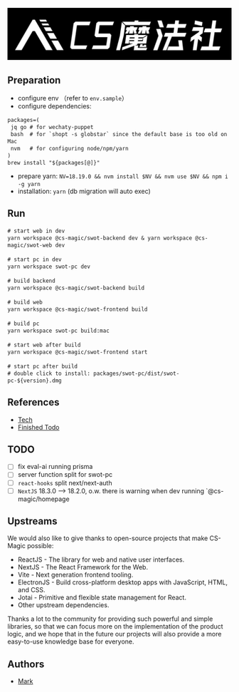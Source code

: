 [//]: # (# CS Magic Codebase)

![CS Magic Banner](assets/branding/cs-magic/cs-magic_banner_white.jpg)

[//]: # (![SWOT Logo]&#40;packages/swot-frontend/src/assets/branding/enterprise/swot.png&#41;)

## Preparation

- configure env （refer to `env.sample`）
- configure dependencies:
```shell
packages=(
 jq go # for wechaty-puppet
 bash  # for `shopt -s globstar` since the default base is too old on Mac
 nvm   # for configuring node/npm/yarn
)
brew install "${packages[@]}"
```
- prepare yarn: `NV=18.19.0 && nvm install $NV && nvm use $NV && npm i -g yarn`
- installation: `yarn` (db migration will auto exec)

## Run

```shell
# start web in dev
yarn workspace @cs-magic/swot-backend dev & yarn workspace @cs-magic/swot-web dev

# start pc in dev
yarn workspace swot-pc dev

# build backend
yarn workspace @cs-magic/swot-backend build

# build web
yarn workspace @cs-magic/swot-frontend build

# build pc
yarn workspace swot-pc build:mac

# start web after build
yarn workspace @cs-magic/swot-frontend start

# start pc after build
# double click to install: packages/swot-pc/dist/swot-pc-${version}.dmg
```

## References 

- [Tech](__docs__/tech.md)
- [Finished Todo](__docs__/finished-todo.md)

## TODO

- [ ] fix eval-ai running prisma
- [ ] server function split for swot-pc
- [ ] `react-hooks` split next/next-auth
- [ ] `NextJS`  18.3.0 --> 18.2.0, o.w. there is warning when dev running `@cs-magic/homepage

## Upstreams

We would also like to give thanks to open-source projects that make CS-Magic possible:

- ReactJS - The library for web and native user interfaces.
- NextJS - The React Framework for the Web.
- Vite - Next generation frontend tooling.
- ElectronJS - Build cross-platform desktop apps with JavaScript, HTML, and CSS.
- Jotai - Primitive and flexible state management for React.
- Other upstream dependencies.

Thanks a lot to the community for providing such powerful and simple libraries, so that we can focus more on the implementation of the product logic, and we hope that in the future our projects will also provide a more easy-to-use knowledge base for everyone.

## Authors

- [Mark](https://github.com/markshawn2020)
